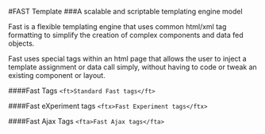 #FAST Template
###A scalable and scriptable templating engine model

Fast is a flexible templating engine that uses common html/xml tag formatting to simplify the creation of complex components and data fed objects.

Fast uses special tags within an html page that allows the user to inject a template assignment or data call simply, without having to code or tweak an existing component or layout.

####Fast Tags 
``<ft>Standard Fast tags</ft>``

####Fast eXperiment tags
``<ftx>Fast Experiment tags</ftx>``

####Fast Ajax Tags
``<fta>Fast Ajax tags</fta>``